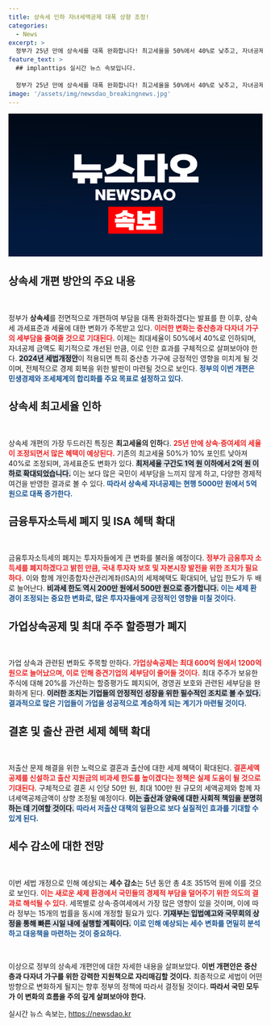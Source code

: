 ```yaml
---
title: 상속세 인하 자녀세액공제 대폭 상향 조정!
categories:
  - News
excerpt: >
  정부가 25년 만에 상속세를 대폭 완화합니다! 최고세율을 50%에서 40%로 낮추고, 자녀공제를 10배로 확대해 중산층 가구의 세부담을 경감시키는 파격적인 변화가 예고됩니다. 경제 회복을 위한 세법 개정안의 주목할 만한 내용들을 확인하세요!
feature_text: >
  ## implanttips 실시간 뉴스 속보입니다.

  정부가 25년 만에 상속세를 대폭 완화합니다! 최고세율을 50%에서 40%로 낮추고, 자녀공제를 10배로 확대해 중산층 가구의 세부담을 경감시키는 파격적인 변화가 예고됩니다. 경제 회복을 위한 세법 개정안의 주목할 만한 내용들을 확인하세요!
image: '/assets/img/newsdao_breakingnews.jpg'
---
```


<p><img src="/assets/img/newsdao_breakingnews.jpg" alt="implanttips 속보" /></p>

<h2 data-ke-size="size26">상속세 개편 방안의 주요 내용</h2>

<p data-ke-size="size16">&nbsp;</p>

<p>정부가 <strong>상속세</strong>를 전면적으로 개편하여 부담을 대폭 완화하겠다는 발표를 한 이후, 상속세 과세표준과 세율에 대한 변화가 주목받고 있다. <b><span style="color: #ee2323;">이러한 변화는 중산층과 다자녀 가구의 세부담을 줄여줄 것으로 기대된다.</span></b> 이제는 최대세율이 50%에서 40%로 인하되며, 자녀공제 금액도 획기적으로 개선된 만큼, 이로 인한 효과를 구체적으로 살펴보아야 한다. <b><span style="background-color: #21538527;">2024년 세법개정안</span></b>이 적용되면 특히 중산층 가구에 긍정적인 영향을 미치게 될 것이며, 전체적으로 경제 회복을 위한 발판이 마련될 것으로 보인다. <b><span style="color: #1a5490;">정부의 이번 개편은 민생경제와 조세체계의 합리화를 주요 목표로 설정하고 있다.</span></b></p>

<h2 data-ke-size="size26">상속세 최고세율 인하</h2>

<p data-ke-size="size16">&nbsp;</p>

<p>상속세 개편의 가장 두드러진 특징은 <strong>최고세율의 인하</strong>다. <b><span style="color: #ee2323;">25년 만에 상속·증여세의 세율이 조정되면서 많은 혜택이 예상된다.</span></b> 기존의 최고세율 50%가 10% 포인트 낮아져 40%로 조정되며, 과세표준도 변화가 있다. <b><span style="background-color: #21538527;">최저세율 구간도 1억 원 이하에서 2억 원 이하로 확대되었습니다.</span></b> 이는 보다 많은 국민이 세부담을 느끼지 않게 하고, 다양한 경제적 여건을 반영한 결과로 볼 수 있다. <b><span style="color: #1a5490;">따라서 상속세 자녀공제는 현행 5000만 원에서 5억 원으로 대폭 증가한다.</span></b></p>

<h2 data-ke-size="size26">금융투자소득세 폐지 및 ISA 혜택 확대</h2>

<p data-ke-size="size16">&nbsp;</p>

<p>금융투자소득세의 폐지는 투자자들에게 큰 변화를 불러올 예정이다. <b><span style="color: #ee2323;">정부가 금융투자 소득세를 폐지하겠다고 밝힌 만큼, 국내 투자자 보호 및 자본시장 발전을 위한 조치가 필요하다.</span></b> 이와 함께 개인종합자산관리계좌(ISA)의 세제혜택도 확대되어, 납입 한도가 두 배로 늘어난다. <b><span style="background-color: #21538527;">비과세 한도 역시 200만 원에서 500만 원으로 증가합니다.</span></b> <b><span style="color: #1a5490;">이는 세제 환경이 조정되는 중요한 변화로, 많은 투자자들에게 긍정적인 영향을 미칠 것이다.</span></b></p>

<h2 data-ke-size="size26">가업상속공제 및 최대 주주 할증평가 폐지</h2>

<p data-ke-size="size16">&nbsp;</p>

<p>가업 상속과 관련된 변화도 주목할 만하다. <b><span style="color: #ee2323;">가업상속공제는 최대 600억 원에서 1200억 원으로 늘어났으며, 이로 인해 중견기업의 세부담이 줄어들 것이다.</span></b> 최대 주주가 보유한 주식에 대해 20%를 가산하는 할증평가도 폐지되어, 경영권 보호와 관련된 세부담을 완화하게 된다. <b><span style="background-color: #21538527;">이러한 조치는 기업들의 안정적인 성장을 위한 필수적인 조치로 볼 수 있다.</span></b> <b><span style="color: #1a5490;">결과적으로 많은 기업들이 가업을 성공적으로 계승하게 되는 계기가 마련될 것이다.</span></b></p>

<h2 data-ke-size="size26">결혼 및 출산 관련 세제 혜택 확대</h2>

<p data-ke-size="size16">&nbsp;</p>

<p>저출산 문제 해결을 위한 노력으로 결혼과 출산에 대한 세제 혜택이 확대된다. <b><span style="color: #ee2323;">결혼세액공제를 신설하고 출산 지원금의 비과세 한도를 높이겠다는 정책은 실제 도움이 될 것으로 기대된다.</span></b> 구체적으로 결혼 시 인당 50만 원, 최대 100만 원 규모의 세액공제와 함께 자녀세액공제금액이 상향 조정될 예정이다. <b><span style="background-color: #21538527;">이는 출산과 양육에 대한 사회적 책임을 분명히 하는 데 기여할 것이다.</span></b> <b><span style="color: #1a5490;">따라서 저출산 대책의 일환으로 보다 실질적인 효과를 기대할 수 있게 된다.</span></b></p>

<h2 data-ke-size="size26">세수 감소에 대한 전망</h2>

<p data-ke-size="size16">&nbsp;</p>

<p>이번 세법 개정으로 인해 예상되는 <strong>세수 감소</strong>는 5년 동안 총 4조 3515억 원에 이를 것으로 보인다. <b><span style="color: #ee2323;">이는 새로운 세제 환경에서 국민들의 경제적 부담을 덜어주기 위한 의도의 결과로 해석될 수 있다.</span></b> 세목별로 상속·증여세에서 가장 많은 영향이 있을 것이며, 이에 따라 정부는 15개의 법률을 동시에 개정할 필요가 있다. <b><span style="background-color: #21538527;">기재부는 입법예고와 국무회의 상정을 통해 빠른 시일 내에 실행할 계획이다.</span></b> <b><span style="color: #1a5490;">이로 인해 예상되는 세수 변화를 면밀히 분석하고 대응책을 마련하는 것이 중요하다.</span></b></p>

<p data-ke-size="size16">&nbsp;</p>

<p>이상으로 정부의 상속세 개편안에 대한 자세한 내용을 살펴보았다. <b>이번 개편안은 중산층과 다자녀 가구를 위한 강력한 지원책으로 자리매김할 것이다.</b>  최종적으로 세법이 어떤 방향으로 변화하게 될지는 향후 정부의 정책에 따라서 결정될 것이다. <b>따라서 국민 모두가 이 변화의 흐름을 주의 깊게 살펴보아야 한다.</b></p>
실시간 뉴스 속보는, <a href="https://newsdao.kr" rel="dofollow">https://newsdao.kr</a>


